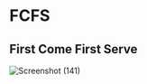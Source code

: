# FCFS

## First Come First Serve 
![Screenshot (141)](https://github.com/Misskarina/FCFS/assets/126039790/a61b461b-92e9-4e63-bb98-c63fd941e0e5)
